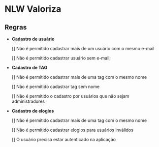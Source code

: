 # NLW Valoriza

## Regras

- **Cadastro de usuário**
  
  [] Não é permitido cadastrar mais de um usuário com o mesmo e-mail

  [] Não é permitido cadastrar usuário sem e-mail;


- **Cadastro de TAG**


  [] Não é permitido cadastrar mais de uma tag com o mesmo nome

  [] Não é permitido cadastrar tag sem nome

  [] Não é permitido o cadastro por usuários que não sejam administradores

- **Cadastro de elogios**


  [] Não é permitido cadastrar mais de uma tag com o mesmo nome

  [] Não é permitido cadastrar elogios para usuários inválidos

  [] O usuário precisa estar autenticado na aplicação

